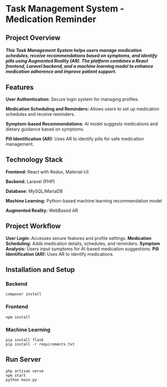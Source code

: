 # Task Management System - Medication Reminder
## Project Overview
##### This Task Management System helps users manage medication schedules, receive recommendations based on symptoms, and identify pills using Augmented Reality (AR). The platform combines a React frontend, Laravel backend, and a machine learning model to enhance medication adherence and improve patient support.
## Features
**User Authentication:**
 Secure login system for managing profiles.

**Medication Scheduling and Reminders:**
 Allows users to set up medication schedules and receive reminders.

**Symptom-based Recommendations:**
 AI model suggests medications and dietary guidance based on symptoms.

**Pill Identification (AR):**
 Uses AR to identify pills for safe medication management.

## Technology Stack
**Frontend:**
 React with Redux, Material-UI

**Backend:**
 Laravel (PHP)

**Database:**
 MySQL/MariaDB

**Machine Learning:**
 Python-based machine learning recommendation model

**Augmented Reality:**
 WebBased AR
 
## Project Workflow
**User Login:** Accesses secure features and profile settings.
**Medication Scheduling:** Adds medication details, schedules, and reminders.
**Symptom Analysis:** Users input symptoms for AI-based medication suggestions.
**Pill Identification (AR):** Uses AR to identify medications.
## Installation and Setup

### Backend 
```
composer install 
```
### Frontend 
```
npm install
```
### Machine Learning 
``` 
pip install flask
pip install -r requirements.txt
```
## Run Server
```
php artisan serve
npm start
python main.py
```

